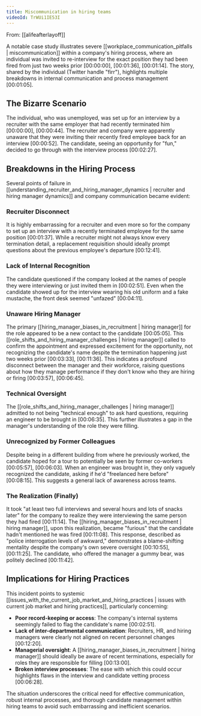 ```yaml
---
title: Miscommunication in hiring teams
videoId: TrWUi1IE53I
---
```


From: [[alifeafterlayoff]] <br/> 

A notable case study illustrates severe [[workplace_communication_pitfalls | miscommunication]] within a company's hiring process, where an individual was invited to re-interview for the exact position they had been fired from just two weeks prior <a class="yt-timestamp" data-t="00:00:00">[00:00:00]</a>, <a class="yt-timestamp" data-t="00:01:36">[00:01:36]</a>, <a class="yt-timestamp" data-t="00:01:14">[00:01:14]</a>. The story, shared by the individual (Twitter handle "firr"), highlights multiple breakdowns in internal communication and process management <a class="yt-timestamp" data-t="00:01:05">[00:01:05]</a>.

## The Bizarre Scenario

The individual, who was unemployed, was set up for an interview by a recruiter with the same employer that had recently terminated him <a class="yt-timestamp" data-t="00:00:00">[00:00:00]</a>, <a class="yt-timestamp" data-t="00:00:44">[00:00:44]</a>. The recruiter and company were apparently unaware that they were inviting their recently fired employee back for an interview <a class="yt-timestamp" data-t="00:00:52">[00:00:52]</a>. The candidate, seeing an opportunity for "fun," decided to go through with the interview process <a class="yt-timestamp" data-t="00:02:27">[00:02:27]</a>.

## Breakdowns in the Hiring Process

Several points of failure in [[understanding_recruiter_and_hiring_manager_dynamics | recruiter and hiring manager dynamics]] and company communication became evident:

### Recruiter Disconnect
It is highly embarrassing for a recruiter and even more so for the company to set up an interview with a recently terminated employee for the same position <a class="yt-timestamp" data-t="00:01:37">[00:01:37]</a>. While a recruiter might not always know every termination detail, a replacement requisition should ideally prompt questions about the previous employee's departure <a class="yt-timestamp" data-t="00:12:41">[00:12:41]</a>.

### Lack of Internal Recognition
The candidate questioned if the company looked at the names of people they were interviewing or just invited them in <a class="yt-timestamp" data-t="00:02:51">[00:02:51]</a>. Even when the candidate showed up for the interview wearing his old uniform and a fake mustache, the front desk seemed "unfazed" <a class="yt-timestamp" data-t="00:04:11">[00:04:11]</a>.

### Unaware Hiring Manager
The primary [[hiring_manager_biases_in_recruitment | hiring manager]] for the role appeared to be a new contact to the candidate <a class="yt-timestamp" data-t="00:05:05">[00:05:05]</a>. This [[role_shifts_and_hiring_manager_challenges | hiring manager]] called to confirm the appointment and expressed excitement for the opportunity, not recognizing the candidate's name despite the termination happening just two weeks prior <a class="yt-timestamp" data-t="00:03:33">[00:03:33]</a>, <a class="yt-timestamp" data-t="00:11:36">[00:11:36]</a>. This indicates a profound disconnect between the manager and their workforce, raising questions about how they manage performance if they don't know who they are hiring or firing <a class="yt-timestamp" data-t="00:03:57">[00:03:57]</a>, <a class="yt-timestamp" data-t="00:06:45">[00:06:45]</a>.

### Technical Oversight
The [[role_shifts_and_hiring_manager_challenges | hiring manager]] admitted to not being "technical enough" to ask hard questions, requiring an engineer to be brought in <a class="yt-timestamp" data-t="00:06:35">[00:06:35]</a>. This further illustrates a gap in the manager's understanding of the role they were filling.

### Unrecognized by Former Colleagues
Despite being in a different building from where he previously worked, the candidate hoped for a tour to potentially be seen by former co-workers <a class="yt-timestamp" data-t="00:05:57">[00:05:57]</a>, <a class="yt-timestamp" data-t="00:06:03">[00:06:03]</a>. When an engineer was brought in, they only vaguely recognized the candidate, asking if he'd "freelanced here before" <a class="yt-timestamp" data-t="00:08:15">[00:08:15]</a>. This suggests a general lack of awareness across teams.

### The Realization (Finally)
It took "at least two full interviews and several hours and lots of snacks later" for the company to realize they were interviewing the same person they had fired <a class="yt-timestamp" data-t="00:11:14">[00:11:14]</a>. The [[hiring_manager_biases_in_recruitment | hiring manager]], upon this realization, became "furious" that the candidate hadn't mentioned he was fired <a class="yt-timestamp" data-t="00:11:08">[00:11:08]</a>. This response, described as "police interrogation levels of awkward," demonstrates a blame-shifting mentality despite the company's own severe oversight <a class="yt-timestamp" data-t="00:10:55">[00:10:55]</a>, <a class="yt-timestamp" data-t="00:11:25">[00:11:25]</a>. The candidate, who offered the manager a gummy bear, was politely declined <a class="yt-timestamp" data-t="00:11:42">[00:11:42]</a>.

## Implications for Hiring Practices

This incident points to systemic [[issues_with_the_current_job_market_and_hiring_practices | issues with current job market and hiring practices]], particularly concerning:
*   **Poor record-keeping or access**: The company's internal systems seemingly failed to flag the candidate's name <a class="yt-timestamp" data-t="00:02:51">[00:02:51]</a>.
*   **Lack of inter-departmental communication**: Recruiters, HR, and hiring managers were clearly not aligned on recent personnel changes <a class="yt-timestamp" data-t="00:12:20">[00:12:20]</a>.
*   **Managerial oversight**: A [[hiring_manager_biases_in_recruitment | hiring manager]] should ideally be aware of recent terminations, especially for roles they are responsible for filling <a class="yt-timestamp" data-t="00:13:00">[00:13:00]</a>.
*   **Broken interview processes**: The ease with which this could occur highlights flaws in the interview and candidate vetting process <a class="yt-timestamp" data-t="00:06:28">[00:06:28]</a>.

The situation underscores the critical need for effective communication, robust internal processes, and thorough candidate management within hiring teams to avoid such embarrassing and inefficient scenarios.